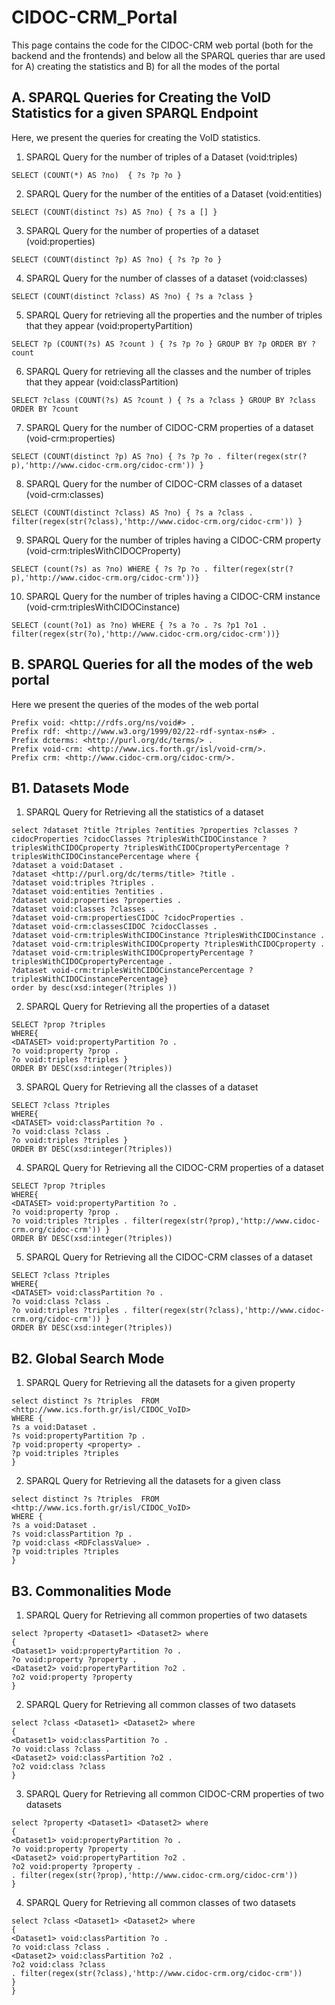 # CIDOC-CRM_Portal

This page contains the code for the CIDOC-CRM web portal (both for the backend and the frontends) 
and below all the SPARQL queries 
thar are used for A) creating the statistics and B) for all the modes of the portal


## A. SPARQL Queries for Creating the VoID Statistics for a given SPARQL Endpoint

Here, we present the queries for creating the VoID statistics.

1. SPARQL Query for the number of triples of a Dataset (void:triples)

```sparql
SELECT (COUNT(*) AS ?no)  { ?s ?p ?o }
```

2. SPARQL Query for  the number of the entities of a Dataset (void:entities)

```sparql
SELECT (COUNT(distinct ?s) AS ?no) { ?s a [] }
```
3. SPARQL Query for  the number of properties of a dataset (void:properties)

```sparql
SELECT (COUNT(distinct ?p) AS ?no) { ?s ?p ?o }
```
4. SPARQL Query for  the number of classes of a dataset (void:classes)

```sparql
SELECT (COUNT(distinct ?class) AS ?no) { ?s a ?class }
```

5. SPARQL Query for retrieving all the properties and the number of triples that they appear (void:propertyPartition)

```sparql
SELECT ?p (COUNT(?s) AS ?count ) { ?s ?p ?o } GROUP BY ?p ORDER BY ?count
```

6. SPARQL Query for retrieving all the classes and the number of triples that they appear (void:classPartition)

```sparql
SELECT ?class (COUNT(?s) AS ?count ) { ?s a ?class } GROUP BY ?class ORDER BY ?count
```

7. SPARQL Query for  the number of CIDOC-CRM properties of a dataset (void-crm:properties)

```sparql
SELECT (COUNT(distinct ?p) AS ?no) { ?s ?p ?o . filter(regex(str(?p),'http://www.cidoc-crm.org/cidoc-crm')) }
```
8. SPARQL Query for  the number of CIDOC-CRM classes of a dataset (void-crm:classes)

```sparql
SELECT (COUNT(distinct ?class) AS ?no) { ?s a ?class . filter(regex(str(?class),'http://www.cidoc-crm.org/cidoc-crm')) }
```

9. SPARQL Query for  the number of triples having a  CIDOC-CRM property (void-crm:triplesWithCIDOCProperty)

```sparql
SELECT (count(?s) as ?no) WHERE { ?s ?p ?o . filter(regex(str(?p),'http://www.cidoc-crm.org/cidoc-crm'))}
```
10. SPARQL Query for the number of triples having a  CIDOC-CRM instance (void-crm:triplesWithCIDOCinstance)

```sparql
SELECT (count(?o1) as ?no) WHERE { ?s a ?o . ?s ?p1 ?o1 . filter(regex(str(?o),'http://www.cidoc-crm.org/cidoc-crm'))}
```

## B. SPARQL Queries for all the modes of the web portal

Here we present the queries of the modes of the web portal
```sparql
Prefix void: <http://rdfs.org/ns/void#> .
Prefix rdf: <http://www.w3.org/1999/02/22-rdf-syntax-ns#> .
Prefix dcterms: <http://purl.org/dc/terms/> .
Prefix void-crm: <http://www.ics.forth.gr/isl/void-crm/>.
Prefix crm: <http://www.cidoc-crm.org/cidoc-crm/>.
```
## B1. Datasets Mode

1. SPARQL Query for Retrieving all the statistics of a dataset
```sparql
select ?dataset ?title ?triples ?entities ?properties ?classes ?cidocProperties ?cidocClasses ?triplesWithCIDOCinstance ?triplesWithCIDOCproperty ?triplesWithCIDOCpropertyPercentage ?triplesWithCIDOCinstancePercentage where {
?dataset a void:Dataset . 
?dataset <http://purl.org/dc/terms/title> ?title . 
?dataset void:triples ?triples .
?dataset void:entities ?entities .
?dataset void:properties ?properties .
?dataset void:classes ?classes .
?dataset void-crm:propertiesCIDOC ?cidocProperties .
?dataset void-crm:classesCIDOC ?cidocClasses .
?dataset void-crm:triplesWithCIDOCinstance ?triplesWithCIDOCinstance .
?dataset void-crm:triplesWithCIDOCproperty ?triplesWithCIDOCproperty .
?dataset void-crm:triplesWithCIDOCpropertyPercentage ?triplesWithCIDOCpropertyPercentage .
?dataset void-crm:triplesWithCIDOCinstancePercentage ?triplesWithCIDOCinstancePercentage}
order by desc(xsd:integer(?triples ))
```

2. SPARQL Query for Retrieving all the properties of a dataset
```sparql
SELECT ?prop ?triples
WHERE{
<DATASET> void:propertyPartition ?o .
?o void:property ?prop .
?o void:triples ?triples }
ORDER BY DESC(xsd:integer(?triples))
```
3. SPARQL Query for Retrieving all the classes of a dataset
```sparql
SELECT ?class ?triples
WHERE{
<DATASET> void:classPartition ?o .
?o void:class ?class .
?o void:triples ?triples }
ORDER BY DESC(xsd:integer(?triples))
```

4. SPARQL Query for Retrieving all the CIDOC-CRM properties of a dataset
```sparql
SELECT ?prop ?triples
WHERE{
<DATASET> void:propertyPartition ?o .
?o void:property ?prop .
?o void:triples ?triples . filter(regex(str(?prop),'http://www.cidoc-crm.org/cidoc-crm')) }
ORDER BY DESC(xsd:integer(?triples))
```
5. SPARQL Query for Retrieving all the  CIDOC-CRM  classes of a dataset
```sparql
SELECT ?class ?triples
WHERE{
<DATASET> void:classPartition ?o .
?o void:class ?class .
?o void:triples ?triples . filter(regex(str(?class),'http://www.cidoc-crm.org/cidoc-crm')) }
ORDER BY DESC(xsd:integer(?triples))
```
## B2. Global Search Mode

1. SPARQL Query for Retrieving all the datasets for a given property
```sparql
select distinct ?s ?triples  FROM <http://www.ics.forth.gr/isl/CIDOC_VoID>
WHERE {
?s a void:Dataset .
?s void:propertyPartition ?p .
?p void:property <property> .
?p void:triples ?triples
} 
```
2. SPARQL Query for Retrieving all the datasets for a given class
```sparql
select distinct ?s ?triples  FROM <http://www.ics.forth.gr/isl/CIDOC_VoID>
WHERE {
?s a void:Dataset .
?s void:classPartition ?p .
?p void:class <RDFclassValue> .
?p void:triples ?triples
} 
```
## B3. Commonalities Mode

1. SPARQL Query for Retrieving all common properties of two datasets
```sparql
select ?property <Dataset1> <Dataset2> where
{
<Dataset1> void:propertyPartition ?o .
?o void:property ?property .
<Dataset2> void:propertyPartition ?o2 .
?o2 void:property ?property
} 
```

2. SPARQL Query for Retrieving all common classes of two datasets
```sparql
select ?class <Dataset1> <Dataset2> where
{
<Dataset1> void:classPartition ?o .
?o void:class ?class .
<Dataset2> void:classPartition ?o2 .
?o2 void:class ?class
} 
```

3. SPARQL Query for Retrieving all common CIDOC-CRM properties of two datasets
```sparql
select ?property <Dataset1> <Dataset2> where
{
<Dataset1> void:propertyPartition ?o .
?o void:property ?property .
<Dataset2> void:propertyPartition ?o2 .
?o2 void:property ?property .
. filter(regex(str(?prop),'http://www.cidoc-crm.org/cidoc-crm'))
} 
```

4. SPARQL Query for Retrieving all common classes of two datasets
```sparql
select ?class <Dataset1> <Dataset2> where
{
<Dataset1> void:classPartition ?o .
?o void:class ?class .
<Dataset2> void:classPartition ?o2 .
?o2 void:class ?class
. filter(regex(str(?class),'http://www.cidoc-crm.org/cidoc-crm'))
}
} 
```








